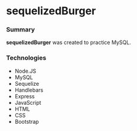 sequelizedBurger
===============

### Summary
**sequelizedBurger** was created to practice MySQL.

### Technologies
- Node.JS
- MySQL
- Sequelize
- Handlebars
- Express
- JavaScript
- HTML
- CSS
- Bootstrap